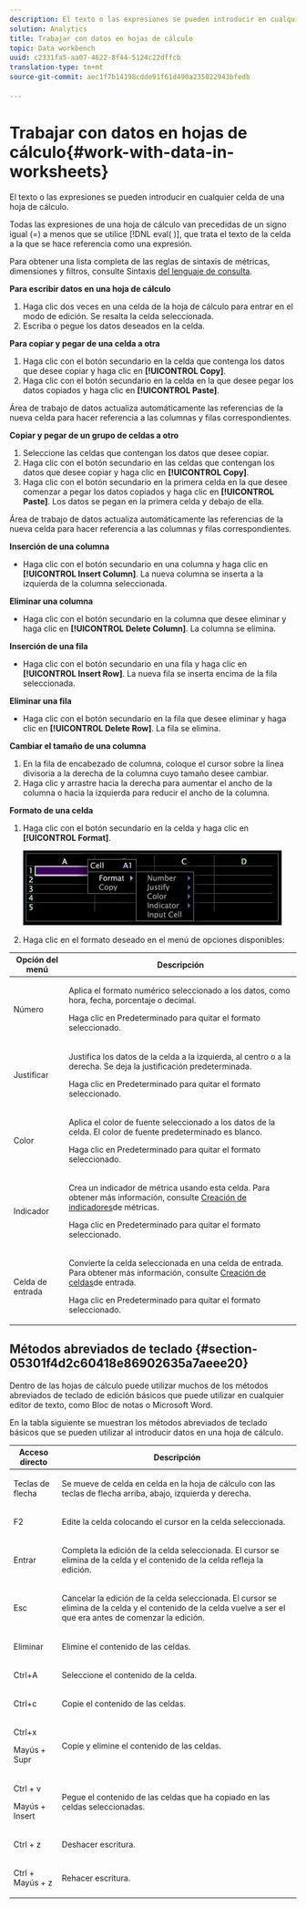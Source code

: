 ```yaml
---
description: El texto o las expresiones se pueden introducir en cualquier celda de una hoja de cálculo.
solution: Analytics
title: Trabajar con datos en hojas de cálculo
topic: Data workbench
uuid: c2331fa5-aa07-4622-8f44-5124c22dffcb
translation-type: tm+mt
source-git-commit: aec1f7b14198cdde91f61d490a235022943bfedb

---
```



# Trabajar con datos en hojas de cálculo{#work-with-data-in-worksheets}

El texto o las expresiones se pueden introducir en cualquier celda de una hoja de cálculo.

Todas las expresiones de una hoja de cálculo van precedidas de un signo igual (=) a menos que se utilice [!DNL eval( )], que trata el texto de la celda a la que se hace referencia como una expresión.

Para obtener una lista completa de las reglas de sintaxis de métricas, dimensiones y filtros, consulte Sintaxis [del lenguaje de consulta](../../../home/c-get-started/c-qry-lang-syntx/c-qry-lang-syntx.md#concept-15d1d3f5164a47d49468c5acb7299d9f).

**Para escribir datos en una hoja de cálculo**

1. Haga clic dos veces en una celda de la hoja de cálculo para entrar en el modo de edición. Se resalta la celda seleccionada.
1. Escriba o pegue los datos deseados en la celda.

**Para copiar y pegar de una celda a otra**

1. Haga clic con el botón secundario en la celda que contenga los datos que desee copiar y haga clic en **[!UICONTROL Copy]**.
1. Haga clic con el botón secundario en la celda en la que desee pegar los datos copiados y haga clic en **[!UICONTROL Paste]**.

Área de trabajo de datos actualiza automáticamente las referencias de la nueva celda para hacer referencia a las columnas y filas correspondientes.

**Copiar y pegar de un grupo de celdas a otro**

1. Seleccione las celdas que contengan los datos que desee copiar.
1. Haga clic con el botón secundario en las celdas que contengan los datos que desee copiar y haga clic en **[!UICONTROL Copy]**.
1. Haga clic con el botón secundario en la primera celda en la que desee comenzar a pegar los datos copiados y haga clic en **[!UICONTROL Paste]**. Los datos se pegan en la primera celda y debajo de ella.

Área de trabajo de datos actualiza automáticamente las referencias de la nueva celda para hacer referencia a las columnas y filas correspondientes.

**Inserción de una columna**

* Haga clic con el botón secundario en una columna y haga clic en **[!UICONTROL Insert Column]**. La nueva columna se inserta a la izquierda de la columna seleccionada.

**Eliminar una columna**

* Haga clic con el botón secundario en la columna que desee eliminar y haga clic en **[!UICONTROL Delete Column]**. La columna se elimina.

**Inserción de una fila**

* Haga clic con el botón secundario en una fila y haga clic en **[!UICONTROL Insert Row]**. La nueva fila se inserta encima de la fila seleccionada.

**Eliminar una fila**

* Haga clic con el botón secundario en la fila que desee eliminar y haga clic en **[!UICONTROL Delete Row]**. La fila se elimina.

**Cambiar el tamaño de una columna**

1. En la fila de encabezado de columna, coloque el cursor sobre la línea divisoria a la derecha de la columna cuyo tamaño desee cambiar.
1. Haga clic y arrastre hacia la derecha para aumentar el ancho de la columna o hacia la izquierda para reducir el ancho de la columna.

**Formato de una celda**

1. Haga clic con el botón secundario en la celda y haga clic en **[!UICONTROL Format]**.

   ![](assets/mnu_Worksheet_Format.png)

1. Haga clic en el formato deseado en el menú de opciones disponibles:

<table id="table_5788E01E52CC44E7927A0D23760D9EDD"> 
 <thead> 
  <tr> 
   <th colname="col1" class="entry"> Opción del menú </th> 
   <th colname="col2" class="entry"> Descripción </th> 
  </tr>
 </thead>
 <tbody> 
  <tr> 
   <td colname="col1"> <p>Número </p> </td> 
   <td colname="col2"> <p>Aplica el formato numérico seleccionado a los datos, como hora, fecha, porcentaje o decimal. </p> <p>Haga clic en <span class="uicontrol"> Predeterminado</span> para quitar el formato seleccionado. </p> </td> 
  </tr> 
  <tr> 
   <td colname="col1"> <p>Justificar </p> </td> 
   <td colname="col2"> <p>Justifica los datos de la celda a la izquierda, al centro o a la derecha. Se deja la justificación predeterminada. </p> <p>Haga clic en <span class="uicontrol"> Predeterminado</span> para quitar el formato seleccionado. </p> </td> 
  </tr> 
  <tr> 
   <td colname="col1"> <p>Color </p> </td> 
   <td colname="col2"> <p>Aplica el color de fuente seleccionado a los datos de la celda. El color de fuente predeterminado es blanco. </p> <p>Haga clic en <span class="uicontrol"> Predeterminado</span> para quitar el formato seleccionado. </p> </td> 
  </tr> 
  <tr> 
   <td colname="col1"> <p>Indicador </p> </td> 
   <td colname="col2"> <p>Crea un indicador de métrica usando esta celda. Para obtener más información, consulte <a href="../../../home/c-get-started/c-analysis-vis/c-wksts/c-metric-ind.md#concept-f0e911b23b2c4e8da3e1ea7b9ae04183"> Creación de indicadores</a>de métricas. </p> <p>Haga clic en <span class="uicontrol"> Predeterminado</span> para quitar el formato seleccionado. </p> </td> 
  </tr> 
  <tr> 
   <td colname="col1"> <p>Celda de entrada </p> </td> 
   <td colname="col2"> <p>Convierte la celda seleccionada en una celda de entrada. Para obtener más información, consulte <a href="../../../home/c-get-started/c-analysis-vis/c-wksts/c-input-cells.md#concept-08cd2c05a28a43dd9f7698b37e23e590"> Creación de celdas</a>de entrada. </p> <p>Haga clic en <span class="uicontrol"> Predeterminado</span> para quitar el formato seleccionado. </p> </td> 
  </tr> 
 </tbody> 
</table>

## Métodos abreviados de teclado {#section-05301f4d2c60418e86902635a7aeee20}

Dentro de las hojas de cálculo puede utilizar muchos de los métodos abreviados de teclado de edición básicos que puede utilizar en cualquier editor de texto, como Bloc de notas o Microsoft Word.

En la tabla siguiente se muestran los métodos abreviados de teclado básicos que se pueden utilizar al introducir datos en una hoja de cálculo.

<table id="table_8E6F73F253B3451CA1DE45EE4F4E69EF"> 
 <thead> 
  <tr> 
   <th colname="col1" class="entry"> Acceso directo </th> 
   <th colname="col2" class="entry"> Descripción </th> 
  </tr> 
 </thead>
 <tbody> 
  <tr> 
   <td colname="col1"> <p>Teclas de flecha </p> </td> 
   <td colname="col2"> <p>Se mueve de celda en celda en la hoja de cálculo con las teclas de flecha arriba, abajo, izquierda y derecha. </p> </td> 
  </tr> 
  <tr> 
   <td colname="col1"> <p>F2 </p> </td> 
   <td colname="col2"> <p>Edite la celda colocando el cursor en la celda seleccionada. </p> </td> 
  </tr> 
  <tr> 
   <td colname="col1"> <p>Entrar </p> </td> 
   <td colname="col2"> <p>Completa la edición de la celda seleccionada. El cursor se elimina de la celda y el contenido de la celda refleja la edición. </p> </td> 
  </tr> 
  <tr> 
   <td colname="col1"> <p>Esc </p> </td> 
   <td colname="col2"> <p>Cancelar la edición de la celda seleccionada. El cursor se elimina de la celda y el contenido de la celda vuelve a ser el que era antes de comenzar la edición. </p> </td> 
  </tr> 
  <tr> 
   <td colname="col1"> <p>Eliminar </p> </td> 
   <td colname="col2"> <p>Elimine el contenido de las celdas. </p> </td> 
  </tr> 
  <tr> 
   <td colname="col1"> <p>Ctrl+A </p> </td> 
   <td colname="col2"> <p>Seleccione el contenido de la celda. </p> </td> 
  </tr> 
  <tr> 
   <td colname="col1"> <p>Ctrl+c </p> </td> 
   <td colname="col2"> <p>Copie el contenido de las celdas. </p> </td> 
  </tr> 
  <tr> 
   <td colname="col1"> <p>Ctrl+x </p> <p>Mayús + Supr </p> </td> 
   <td colname="col2"> <p>Copie y elimine el contenido de las celdas. </p> </td> 
  </tr> 
  <tr> 
   <td colname="col1"> <p>Ctrl + v </p> <p>Mayús + Insert </p> </td> 
   <td colname="col2"> <p>Pegue el contenido de las celdas que ha copiado en las celdas seleccionadas. </p> </td> 
  </tr> 
  <tr> 
   <td colname="col1"> <p>Ctrl + z </p> </td> 
   <td colname="col2"> <p>Deshacer escritura. </p> </td> 
  </tr> 
  <tr> 
   <td colname="col1"> <p>Ctrl + Mayús + z </p> </td> 
   <td colname="col2"> <p>Rehacer escritura. </p> </td> 
  </tr> 
 </tbody> 
</table>

